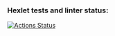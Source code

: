 ### Hexlet tests and linter status:
[![Actions Status](https://github.com/amd-9/rails-project-65/actions/workflows/hexlet-check.yml/badge.svg)](https://github.com/amd-9/rails-project-65/actions)